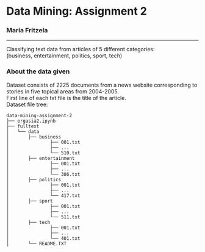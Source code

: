 # Data Mining: Assignment 2
### Maria Fritzela
***
Classifying text data from articles of 5 different categories: <br>
(business, entertainment, politics, sport, tech)

### About the data given

Dataset consists of 2225 documents from a news website 
corresponding to stories in five topical areas from 2004-2005.<br>
First line of each txt file is the title of the article.<br>
Dataset file tree: 

````
data-mining-assignment-2
├── ergasia2.ipynb
├── fulltext
│   └── data
│       ├── business
│               ├── 001.txt
│               ├── ...
│               └── 510.txt
│       ├── entertainment
│               ├── 001.txt
│               ├── ...
│               └── 386.txt
│       ├── politics
│               ├── 001.txt
│               ├── ...
│               └── 417.txt
│       ├── sport
│               ├── 001.txt
│               ├── ...
│               └── 511.txt
│       ├── tech
│               ├── 001.txt
│               ├── ...
│               └── 401.txt
│       └── README.TXT
````

